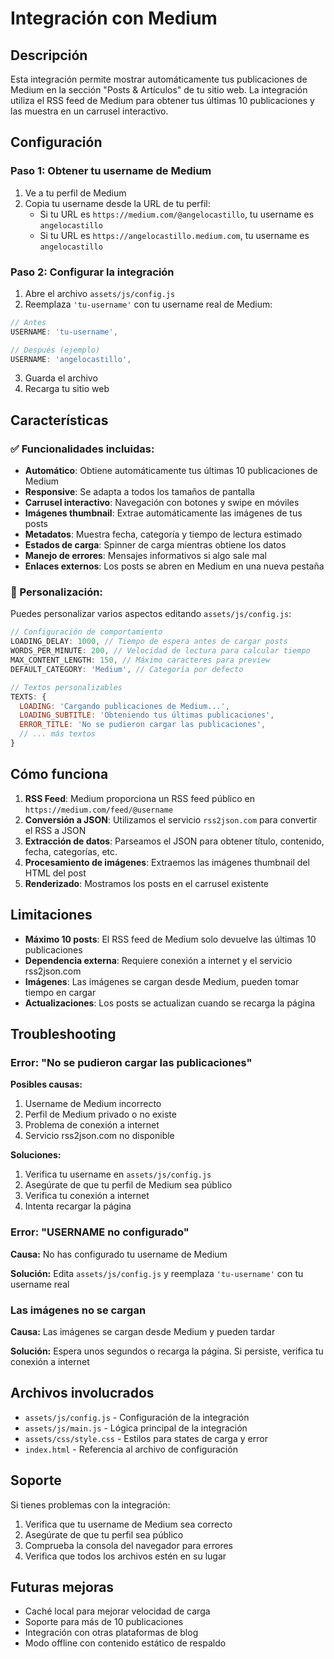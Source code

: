 # Integración con Medium

## Descripción

Esta integración permite mostrar automáticamente tus publicaciones de Medium en la sección "Posts & Artículos" de tu sitio web. La integración utiliza el RSS feed de Medium para obtener tus últimas 10 publicaciones y las muestra en un carrusel interactivo.

## Configuración

### Paso 1: Obtener tu username de Medium

1. Ve a tu perfil de Medium
2. Copia tu username desde la URL de tu perfil:
   - Si tu URL es `https://medium.com/@angelocastillo`, tu username es `angelocastillo`
   - Si tu URL es `https://angelocastillo.medium.com`, tu username es `angelocastillo`

### Paso 2: Configurar la integración

1. Abre el archivo `assets/js/config.js`
2. Reemplaza `'tu-username'` con tu username real de Medium:

```javascript
// Antes
USERNAME: 'tu-username',

// Después (ejemplo)
USERNAME: 'angelocastillo',
```

3. Guarda el archivo
4. Recarga tu sitio web

## Características

### ✅ Funcionalidades incluidas:

- **Automático**: Obtiene automáticamente tus últimas 10 publicaciones de Medium
- **Responsive**: Se adapta a todos los tamaños de pantalla
- **Carrusel interactivo**: Navegación con botones y swipe en móviles
- **Imágenes thumbnail**: Extrae automáticamente las imágenes de tus posts
- **Metadatos**: Muestra fecha, categoría y tiempo de lectura estimado
- **Estados de carga**: Spinner de carga mientras obtiene los datos
- **Manejo de errores**: Mensajes informativos si algo sale mal
- **Enlaces externos**: Los posts se abren en Medium en una nueva pestaña

### 🎨 Personalización:

Puedes personalizar varios aspectos editando `assets/js/config.js`:

```javascript
// Configuración de comportamiento
LOADING_DELAY: 1000, // Tiempo de espera antes de cargar posts
WORDS_PER_MINUTE: 200, // Velocidad de lectura para calcular tiempo
MAX_CONTENT_LENGTH: 150, // Máximo caracteres para preview
DEFAULT_CATEGORY: 'Medium', // Categoría por defecto

// Textos personalizables
TEXTS: {
  LOADING: 'Cargando publicaciones de Medium...',
  LOADING_SUBTITLE: 'Obteniendo tus últimas publicaciones',
  ERROR_TITLE: 'No se pudieron cargar las publicaciones',
  // ... más textos
}
```

## Cómo funciona

1. **RSS Feed**: Medium proporciona un RSS feed público en `https://medium.com/feed/@username`
2. **Conversión a JSON**: Utilizamos el servicio `rss2json.com` para convertir el RSS a JSON
3. **Extracción de datos**: Parseamos el JSON para obtener título, contenido, fecha, categorías, etc.
4. **Procesamiento de imágenes**: Extraemos las imágenes thumbnail del HTML del post
5. **Renderizado**: Mostramos los posts en el carrusel existente

## Limitaciones

- **Máximo 10 posts**: El RSS feed de Medium solo devuelve las últimas 10 publicaciones
- **Dependencia externa**: Requiere conexión a internet y el servicio rss2json.com
- **Imágenes**: Las imágenes se cargan desde Medium, pueden tomar tiempo en cargar
- **Actualizaciones**: Los posts se actualizan cuando se recarga la página

## Troubleshooting

### Error: "No se pudieron cargar las publicaciones"

**Posibles causas:**
1. Username de Medium incorrecto
2. Perfil de Medium privado o no existe
3. Problema de conexión a internet
4. Servicio rss2json.com no disponible

**Soluciones:**
1. Verifica tu username en `assets/js/config.js`
2. Asegúrate de que tu perfil de Medium sea público
3. Verifica tu conexión a internet
4. Intenta recargar la página

### Error: "USERNAME no configurado"

**Causa:** No has configurado tu username de Medium

**Solución:** Edita `assets/js/config.js` y reemplaza `'tu-username'` con tu username real

### Las imágenes no se cargan

**Causa:** Las imágenes se cargan desde Medium y pueden tardar

**Solución:** Espera unos segundos o recarga la página. Si persiste, verifica tu conexión a internet

## Archivos involucrados

- `assets/js/config.js` - Configuración de la integración
- `assets/js/main.js` - Lógica principal de la integración
- `assets/css/style.css` - Estilos para states de carga y error
- `index.html` - Referencia al archivo de configuración

## Soporte

Si tienes problemas con la integración:

1. Verifica que tu username de Medium sea correcto
2. Asegúrate de que tu perfil sea público
3. Comprueba la consola del navegador para errores
4. Verifica que todos los archivos estén en su lugar

## Futuras mejoras

- Caché local para mejorar velocidad de carga
- Soporte para más de 10 publicaciones
- Integración con otras plataformas de blog
- Modo offline con contenido estático de respaldo 